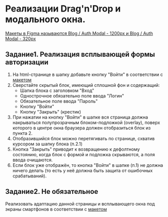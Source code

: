 # Реализации Drag'n'Drop и модального окна.

[Макеты в Figma называются Blog / Auth Modal - 1200px и Blog / Auth Modal - 320px](https://www.figma.com/file/v6sazZfEzITN3Fv0t6ozoZ/Blog?node-id=49%3A0&t=6ZxMkfpLtowOOlrb-1)

## Задание1. Реализация всплывающей формы авторизации

1. На html-странице в шапку добавьте кнопку "Войти" в соответствии с [макетом](https://github.com/RSTU-Citg-Space/web_lab/blob/frontend/AVB/Lab_06_DnD/Auth_Modal_1200px.png)
2. Сверстайте скрытый блок, имеющий сплошной фон и содержащий:
   * Шапка блока с заголовком "Вход"
   * Однострочное обязательно поле ввода "Логин"
   * Обязательное поле ввода "Пароль"
   * Кнопку "Войти"
   * Кнопку "Закрыть" (крестик)
2. При нажатии на кнопку "Войти" в шапке вся страница должна накрываться полупрозрачным блоком-подложкой (overlay), поверх которого в центре окна браузера должен отобразиться блок из пункта 2.
3. Отобразившийся блок можно перетягивать по странице, схватив курсором за шапку блока (п.2.1)
4. Кнопка "Закрыть" приводит к возвращению к дефолтному состоянию, когда блок с формой и подложка скрываются, а поля ввода очищаются.
5. Если блок уже отображён, то кнопка "Войти" в шапке (п.1) не должна ничего делать (то есть у неё должна быть защита от ошибочных срабатываний).


## Задание2. Не обязательное

Реализовать адаптацию данной страницы и всплывающего окна под экраны смартфонов в соответствии с [макетом](https://github.com/RSTU-Citg-Space/web_lab/blob/frontend/AVB/Lab_06_DnD/Auth_Modal_320px.png)
